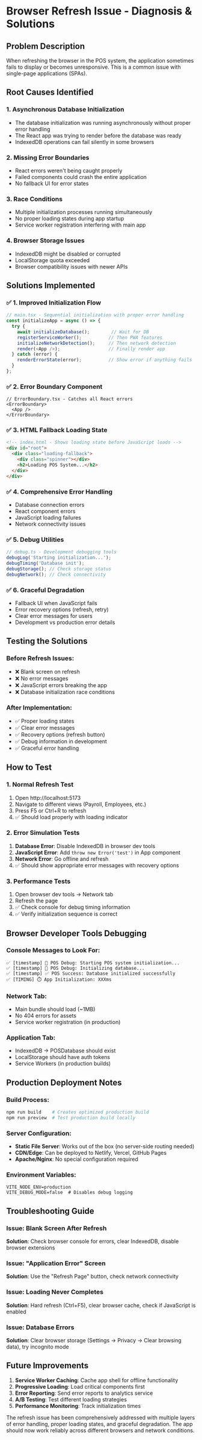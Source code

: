 # Browser Refresh Issue - Diagnosis & Solutions

## Problem Description
When refreshing the browser in the POS system, the application sometimes fails to display or becomes unresponsive. This is a common issue with single-page applications (SPAs).

## Root Causes Identified

### 1. **Asynchronous Database Initialization**
- The database initialization was running asynchronously without proper error handling
- The React app was trying to render before the database was ready
- IndexedDB operations can fail silently in some browsers

### 2. **Missing Error Boundaries**
- React errors weren't being caught properly
- Failed components could crash the entire application
- No fallback UI for error states

### 3. **Race Conditions**
- Multiple initialization processes running simultaneously
- No proper loading states during app startup
- Service worker registration interfering with main app

### 4. **Browser Storage Issues**
- IndexedDB might be disabled or corrupted
- LocalStorage quota exceeded
- Browser compatibility issues with newer APIs

## Solutions Implemented

### ✅ 1. Improved Initialization Flow
```typescript
// main.tsx - Sequential initialization with proper error handling
const initializeApp = async () => {
  try {
    await initializeDatabase();        // Wait for DB
    registerServiceWorker();          // Then PWA features
    initializeNetworkDetection();     // Then network detection
    render(<App />);                  // Finally render app
  } catch (error) {
    renderErrorState(error);          // Show error if anything fails
  }
};
```

### ✅ 2. Error Boundary Component
```tsx
// ErrorBoundary.tsx - Catches all React errors
<ErrorBoundary>
  <App />
</ErrorBoundary>
```

### ✅ 3. HTML Fallback Loading State
```html
<!-- index.html - Shows loading state before JavaScript loads -->
<div id="root">
  <div class="loading-fallback">
    <div class="spinner"></div>
    <h2>Loading POS System...</h2>
  </div>
</div>
```

### ✅ 4. Comprehensive Error Handling
- Database connection errors
- React component errors  
- JavaScript loading failures
- Network connectivity issues

### ✅ 5. Debug Utilities
```typescript
// debug.ts - Development debugging tools
debugLog('Starting initialization...');
debugTiming('Database init');
debugStorage(); // Check storage status
debugNetwork(); // Check connectivity
```

### ✅ 6. Graceful Degradation
- Fallback UI when JavaScript fails
- Error recovery options (refresh, retry)
- Clear error messages for users
- Development vs production error details

## Testing the Solutions

### Before Refresh Issues:
- ❌ Blank screen on refresh
- ❌ No error messages
- ❌ JavaScript errors breaking the app
- ❌ Database initialization race conditions

### After Implementation:
- ✅ Proper loading states
- ✅ Clear error messages
- ✅ Recovery options (refresh button)
- ✅ Debug information in development
- ✅ Graceful error handling

## How to Test

### 1. **Normal Refresh Test**
1. Open http://localhost:5173
2. Navigate to different views (Payroll, Employees, etc.)
3. Press F5 or Ctrl+R to refresh
4. ✅ Should load properly with loading indicator

### 2. **Error Simulation Tests**
1. **Database Error**: Disable IndexedDB in browser dev tools
2. **JavaScript Error**: Add `throw new Error('test')` in App component
3. **Network Error**: Go offline and refresh
4. ✅ Should show appropriate error messages with recovery options

### 3. **Performance Tests**
1. Open browser dev tools → Network tab
2. Refresh the page
3. ✅ Check console for debug timing information
4. ✅ Verify initialization sequence is correct

## Browser Developer Tools Debugging

### Console Messages to Look For:
```
✅ [timestamp] 🔧 POS Debug: Starting POS system initialization...
✅ [timestamp] 🔧 POS Debug: Initializing database...
✅ [timestamp] ✅ POS Success: Database initialized successfully
✅ [TIMING] ⏱️ App Initialization: XXXms
```

### Network Tab:
- Main bundle should load (~1MB)
- No 404 errors for assets
- Service worker registration (in production)

### Application Tab:
- IndexedDB → POSDatabase should exist
- LocalStorage should have auth tokens
- Service Workers (in production builds)

## Production Deployment Notes

### Build Process:
```bash
npm run build    # Creates optimized production build
npm run preview  # Test production build locally
```

### Server Configuration:
- **Static File Server**: Works out of the box (no server-side routing needed)
- **CDN/Edge**: Can be deployed to Netlify, Vercel, GitHub Pages
- **Apache/Nginx**: No special configuration required

### Environment Variables:
```env
VITE_NODE_ENV=production
VITE_DEBUG_MODE=false  # Disables debug logging
```

## Troubleshooting Guide

### Issue: Blank Screen After Refresh
**Solution**: Check browser console for errors, clear IndexedDB, disable browser extensions

### Issue: "Application Error" Screen
**Solution**: Use the "Refresh Page" button, check network connectivity

### Issue: Loading Never Completes
**Solution**: Hard refresh (Ctrl+F5), clear browser cache, check if JavaScript is enabled

### Issue: Database Errors
**Solution**: Clear browser storage (Settings → Privacy → Clear browsing data), try incognito mode

## Future Improvements

1. **Service Worker Caching**: Cache app shell for offline functionality
2. **Progressive Loading**: Load critical components first
3. **Error Reporting**: Send error reports to analytics service  
4. **A/B Testing**: Test different loading strategies
5. **Performance Monitoring**: Track initialization times

The refresh issue has been comprehensively addressed with multiple layers of error handling, proper loading states, and graceful degradation. The app should now work reliably across different browsers and network conditions.
